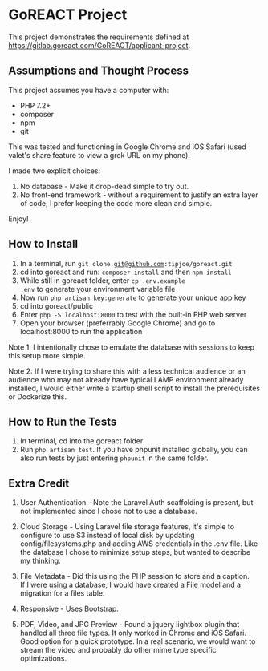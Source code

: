 # GoREACT Project

This project demonstrates the requirements defined at https://gitlab.goreact.com/GoREACT/applicant-project. 

## Assumptions and Thought Process
This project assumes you have a computer with:

* PHP 7.2+
* composer
* npm
* git

This was tested and functioning in Google Chrome and iOS Safari 
(used valet's share feature to view a grok URL on my phone). 

I made two explicit choices:

1. No database - Make it drop-dead simple to try out.
2. No front-end framework - without a requirement to justify an extra layer of
code, I prefer keeping the code more clean and simple. 

Enjoy!

## How to Install
1. In a terminal, run <code>git clone git@github.com:tipjoe/goreact.git</code>
2. cd into goreact and run: <code>composer install</code> and then <code>npm install</code>
3. While still in goreact folder, enter <code>cp .env.example .env</code> to generate your environment variable file
4. Now run <code>php artisan key:generate</code> to generate your unique app key
5. cd into goreact/public
6. Enter <code>php -S localhost:8000</code> to test with the built-in PHP web server
7. Open your browser (preferrably Google Chrome) and go to localhost:8000 to run the application

Note 1: I intentionally chose to emulate the database with sessions to keep this setup more simple. 

Note 2: If I were trying to share this with a less technical audience or an audience 
who may not already have typical LAMP environment already installed, I would either write a 
startup shell script to install the prerequisites or Dockerize this. 

## How to Run the Tests
1. In terminal, cd into the goreact folder
2. Run <code>php artisan test</code>. If you have phpunit installed globally, you can also run tests by just entering <code>phpunit</code> in the same folder.

## Extra Credit
1. User Authentication - Note the Laravel Auth scaffolding is present, but not implemented since I chose not to 
use a database.

2. Cloud Storage - Using Laravel file storage features, it's simple to configure to use S3 instead of local disk
by updating config/filesystems.php and adding AWS credentials in the .env file. Like the database
I chose to minimize setup steps, but wanted to describe my thinking. 

3. File Metadata - Did this using the PHP session to store and a caption.  
If I were using a database, I would have created a File model and a migration 
for a files table. 

4. Responsive - Uses Bootstrap.

5. PDF, Video, and JPG Preview - Found a jquery lightbox plugin that handled all three
file types. It only worked in Chrome and iOS Safari. Good option for a quick
prototype. In a real scenario, we would want to stream the video and probably 
do other mime type specific optimizations.  
